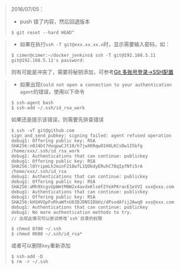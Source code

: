 > 2016/07/05：
> - push 错了内容，然后回退版本
> ```shell
> $ git reset --hard HEAD^
> ```


> - 如果在执行`ssh -T git@xxx.xx.xx.x`时，显示需要输入密码，如：
>
> ```shell
> $ cimer@cimer:~/docker_jenkins$ ssh -T git@192.168.5.11
> git@192.168.5.11's password:
> ```
>
> 则有可能是冲突了，需要将秘钥添加，可参考[Git 多账号登录->SSH配置](https://github.com/316Team/316-Contest/blob/316Team/Notes/Git/Git.md)

> - 如果出现`Could not open a connection to your authentication agent`的错误，使用以下命令
>
> ```shell
> $ ssh-agent bash
> $ ssh-add ~/.ssh/id_rsa_work
> ```
> 如果还是提示该错误，则需要先排查错误
> ```shell
> $ ssh -vT git@github.com
> sign_and_send_pubkey: signing failed: agent refused operation
> debug1: Offering public key: RSA SHA256:n0J4bt7doqpwCJt10/h7jwXKRqwO1H8LKCsDw1I5bfg /home/xxx/.ssh/id_rsa_work
> debug1: Authentications that can continue: publickey
> debug1: Offering public key: RSA SHA256:l8YripmLhJminF218wfL1QOkdyERuhC78qIpfNfi5rA /home/xxx/.ssh/id_rsa
> debug1: Authentications that can continue: publickey
> debug1: Offering public key: RSA SHA256:aMh9XcgvUpWmtM0W2x4avdxKlseF2YeXPKracE1eVVI xxx@xxx.com
> debug1: Authentications that can continue: publickey
> debug1: Offering public key: RSA SHA256:kHSHVGpFvRhaWfnU63DJDNS1DbHz/dPsodAfij2Awq0 xxx@xxx.com
> debug1: Authentications that can continue: publickey
> debug1: No more authentication methods to try.
> // 出现此情况可以尝试修改`ssh`目录的权限
>
> $ chmod 0700 ~/.ssh
> $ chmod 0600 ~/.ssh/id_rsa*
> ```
>
> 或者可以删除`key`重新添加
>
> ```shell
> $ ssh-add -D
> $ rm -r ~/.ssh
> ```
